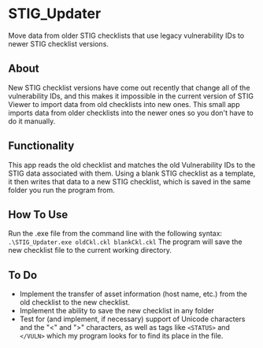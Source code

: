 # STIG_Updater
Move data from older STIG checklists that use legacy vulnerability IDs to newer STIG checklist versions.

## About
New STIG checklist versions have come out recently that change all of the vulnerability IDs, and this makes it impossible in the current version of STIG Viewer to import data from old checklists into new ones. This small app imports data from older checklists into the newer ones so you don't have to do it manually.

## Functionality
This app reads the old checklist and matches the old Vulnerability IDs to the STIG data associated with them. Using a blank STIG checklist as a template, it then writes that data to a new STIG checklist, which is saved in the same folder you run the program from.

## How To Use
Run the .exe file from the command line with the following syntax: `.\STIG_Updater.exe oldCkl.ckl blankCkl.ckl`
The program will save the new checklist file to the current working directory.

## To Do
* Implement the transfer of asset information (host name, etc.) from the old checklist to the new checklist.
* Implement the ability to save the new checklist in any folder
* Test for (and implement, if necessary) support of Unicode characters and the "<" and ">" characters, as well as tags like `<STATUS>` and `</VULN>` which my program looks for to find its place in the file.
